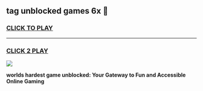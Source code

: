
## tag unblocked games 6x 👋
<h3>
<a href="https://premium.freeplayer.one?title=tag_unblocked_games_6x&ref=13F">CLICK TO PLAY</a></h3>
<hr>

<h3>
<a href="https://premium.freeplayer.one?title=tag_unblocked_games_6x&ref=13F">CLICK 2 PLAY</a>
  
</h3>

<a href="https://premium.freeplayer.one?title=tag_unblocked_games_6x&ref=12F/"><img src="https://clearcache.store/games.png"></a>


**worlds hardest game unblocked: Your Gateway to Fun and Accessible Online Gaming**
